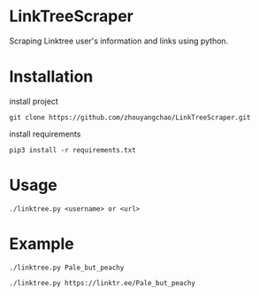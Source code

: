 # LinkTreeScraper
Scraping Linktree user's information and links using python.

# Installation

install project

`git clone https://github.com/zhouyangchao/LinkTreeScraper.git `

install requirements

`pip3 install -r requirements.txt`

# Usage

`./linktree.py <username> or <url>`

# Example 

`./linktree.py Pale_but_peachy`

`./linktree.py https://linktr.ee/Pale_but_peachy`

